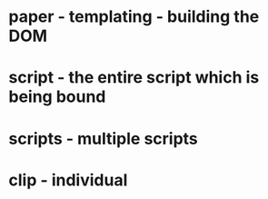 # paper - templating - building the DOM
# script - the entire script which is being bound
# scripts - multiple scripts 
# clip - individual 